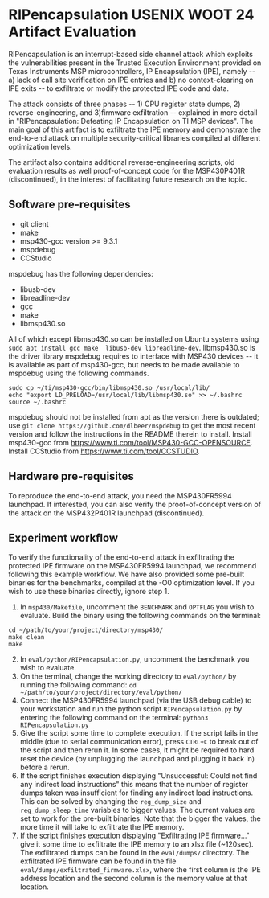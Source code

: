 # RIPencapsulation USENIX WOOT 24 Artifact Evaluation

RIPencapsulation is an interrupt-based side channel attack which exploits the vulnerabilities present 
in the Trusted Execution Environment provided on Texas Instruments MSP microcontrollers, IP Encapsulation
(IPE), namely -- a) lack of call site verification on IPE entries and b) no context-clearing on IPE exits -- 
to exfiltrate or modify the protected IPE code and data.

The attack consists of three phases -- 1) CPU register state dumps, 2) reverse-engineering, and 
3)firmware exfiltration -- explained in more detail in "RIPencapsulation: Defeating IP Encapsulation on
TI MSP devices". The main goal of this artifact is to exfiltrate the IPE memory and demonstrate the 
end-to-end attack on multiple security-critical libraries compiled at different optimization levels.

The artifact also contains additional reverse-engineering scripts, old evaluation results as well 
proof-of-concept code for the MSP430P401R (discontinued), in the interest of facilitating future 
research on the topic.

## Software pre-requisites

* git client
* make
* msp430-gcc version >= 9.3.1
* mspdebug
* CCStudio

mspdebug has the following dependencies:
* libusb-dev
* libreadline-dev
* gcc
* make
* libmsp430.so

All of which except libmsp430.so can be installed on Ubuntu systems using `sudo apt install gcc make 
libusb-dev libreadline-dev`. libmsp430.so is the driver library mspdebug requires to interface with MSP430 devices
-- it is available as part of msp430-gcc, but needs to be made available to mspdebug using the following commands.
```
sudo cp ~/ti/msp430-gcc/bin/libmsp430.so /usr/local/lib/
echo "export LD_PRELOAD=/usr/local/lib/libmsp430.so" >> ~/.bashrc
source ~/.bashrc
```
mspdebug should not be installed from apt as the version there is outdated; use `git clone https://github.com/dlbeer/mspdebug`
to get the most recent version and follow the instructions in the README therein to install. Install msp430-gcc from 
https://www.ti.com/tool/MSP430-GCC-OPENSOURCE. Install CCStudio from https://www.ti.com/tool/CCSTUDIO.

## Hardware pre-requisites

To reproduce the end-to-end attack, you need the MSP430FR5994 launchpad. If interested, you can also verify the proof-of-concept
version of the attack on the MSP432P401R launchpad (discontinued).

## Experiment workflow

To verify the functionality of the end-to-end attack in exfiltrating the protected IPE firmware on the MSP430FR5994 launchpad, 
we recommend following this example workflow. We have also provided some pre-built binaries for the benchmarks, compiled at the -O0 optimization level. If you wish to use these binaries directly, ignore step 1.

1. In `msp430/Makefile`, uncomment the `BENCHMARK` and `OPTFLAG` you wish to evaluate. Build the binary using the following commands on the terminal: 
```
cd ∼/path/to/your/project/directory/msp430/
make clean
make
```
2. In `eval/python/RIPencapsulation.py`, uncomment the benchmark you wish to evaluate.
3. On the terminal, change the working directory to `eval/python/` by running the following command:
`cd ∼/path/to/your/project/directory/eval/python/`
4. Connect the MSP430FR5994 launchpad (via the USB debug cable) to your workstation and run the python script `RIPencapsulation.py`
by entering the following command on the terminal: `python3 RIPencapsulation.py`
5. Give the script some time to complete execution. If the script fails in the middle (due to serial communication error),
press `CTRL+C` to break out of the script and then rerun it. In some cases, it might be required to hard reset the device (by unplugging
the launchpad and plugging it back in) before a rerun.
6. If the script finishes execution displaying "Unsuccessful: Could not find any indirect load instructions" this means that the number of
register dumps taken was insufficient for finding any indirect load instructions. This can be solved by changing the `reg_dump_size` and `reg_dump_sleep_time` variables to bigger values. The current values are set to work for the pre-built binaries. Note that the bigger the values, the more time it will take to exfiltrate the IPE memory.
7. If the script finishes execution displaying "Exfiltrating IPE firmware..." give it some time to exfiltrate the IPE memory to an xlsx file (~120sec). The exfiltrated dumps can be found in the `eval/dumps/` directory. The exfiltrated IPE firmware can be found in the file `eval/dumps/exfiltrated_firmware.xlsx`, where the first column is the IPE address location and the second column is the memory value at that location.
